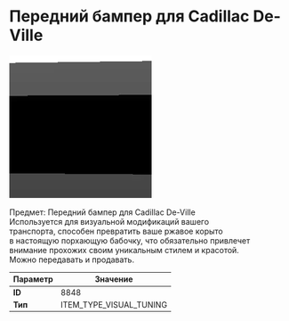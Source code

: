 # Передний бампер для Cadillac De-Ville

![Item Image](../img/8848.webp?raw=true)

Предмет: Передний бампер для Cadillac De-Ville<br>Используется для визуальной модификаций вашего<br>транспорта, способен превратить ваше ржавое корыто<br>в настоящую порхающую бабочку, что обязательно привлечет<br>внимание прохожих своим уникальным стилем и красотой.<br>Можно передавать и продавать.


| Параметр | Значение |
|----------|----------|
| **ID** | 8848 |
| **Тип** | ITEM_TYPE_VISUAL_TUNING |

